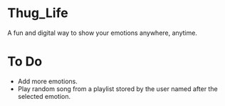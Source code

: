 # Thug_Life
A fun and digital way to show your emotions anywhere, anytime.

# To Do
* Add more emotions.
* Play random song from a playlist stored by the user named after the selected emotion.
